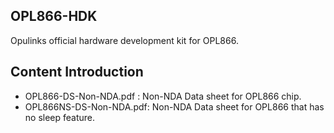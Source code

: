 ## OPL866-HDK
Opulinks official hardware development kit for OPL866.

## Content Introduction 

- OPL866-DS-Non-NDA.pdf : Non-NDA Data sheet for OPL866 chip.
- OPL866NS-DS-Non-NDA.pdf: Non-NDA Data sheet for OPL866 that has no sleep feature. 

